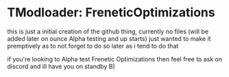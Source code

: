 # TModloader: FreneticOptimizations

this is just a initial creation of the github thing, currently no files (will be added later on ounce Alpha testing and up starts)
just wanted to make it premptively as to not forget to do so later as i tend to do that

if you're looking to Alpha test Frenetic Optimizations then feel free to ask on discord and ill have you on standby B)
